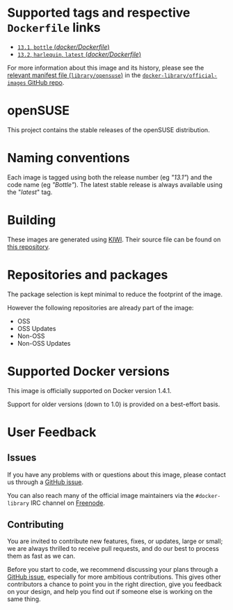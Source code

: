 # Supported tags and respective `Dockerfile` links

- [`13.1`, `bottle` (*docker/Dockerfile*)](https://github.com/openSUSE/docker-containers-build/blob/fc6453ff4ce5d67ed77aad572acbf311214b41dc/docker/Dockerfile)
- [`13.2`, `harlequin`, `latest` (*docker/Dockerfile*)](https://github.com/openSUSE/docker-containers-build/blob/4a69fad7e0ce58bca406092938bd295c3c885858/docker/Dockerfile)

For more information about this image and its history, please see the [relevant
manifest file
(`library/opensuse`)](https://github.com/docker-library/official-images/blob/master/library/opensuse)
in the [`docker-library/official-images` GitHub
repo](https://github.com/docker-library/official-images).

# openSUSE

This project contains the stable releases of the openSUSE distribution.

# Naming conventions

Each image is tagged using both the release number (eg *"13.1"*) and the code
name (eg *"Bottle"*). The latest stable release is always available using the
"*latest*" tag.

# Building

These images are generated using [KIWI](https://github.com/openSUSE/kiwi). Their
source file can be found on [this
repository](https://github.com/openSUSE/docker-containers).

# Repositories and packages

The package selection is kept minimal to reduce the footprint of the image.

However the following repositories are already part of the image:

  * OSS
  * OSS Updates
  * Non-OSS
  * Non-OSS Updates

# Supported Docker versions

This image is officially supported on Docker version 1.4.1.

Support for older versions (down to 1.0) is provided on a best-effort basis.

# User Feedback

## Issues

If you have any problems with or questions about this image, please contact us
 through a [GitHub issue](https://github.com/openSUSE/docker-containers-build/issues).

You can also reach many of the official image maintainers via the
`#docker-library` IRC channel on [Freenode](https://freenode.net).

## Contributing

You are invited to contribute new features, fixes, or updates, large or small;
we are always thrilled to receive pull requests, and do our best to process them
as fast as we can.

Before you start to code, we recommend discussing your plans 
through a [GitHub issue](https://github.com/openSUSE/docker-containers-build/issues), especially for more ambitious
contributions. This gives other contributors a chance to point you in the right
direction, give you feedback on your design, and help you find out if someone
else is working on the same thing.
